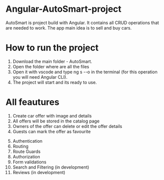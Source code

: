 # Angular-AutoSmart-project

AutoSmart is project build with Angular. It contains all CRUD operations that are needed to work. The app main idea is to sell and buy  cars.

# How to run the project

1. Download the main folder - AutoSmart.
2. Open the folder where are all the files
3. Open it with vscode and type ng s --o in the terminal (for this operation you will need Angular CLI).
4. The project will start and its ready to use.

# All feautures

<!-- All CRUD OPERATIONS -->

1. Create car offer with image and details
2. All offers will be stored in the catalog page
3. Owners of the offer can delete or edit the offer details
4. Guests can mark the offer as favourite
<!-- APPLICATION -->
5. Authentication
6. Routing
7. Route Guards
8. Authorization
9. Form validations
10. Search and Filtering (in development)
11. Reviews (in development)

